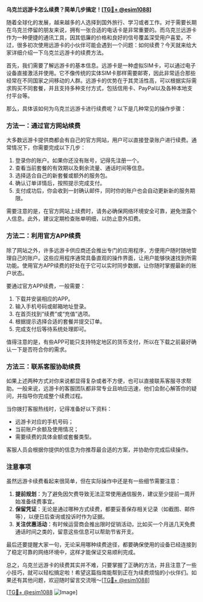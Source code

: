 **乌克兰远游卡怎么续费？简单几步搞定！[[TG💪+ @esim1088](https://t.me/s/esim1088)]**

随着全球化的发展，越来越多的人选择到国外旅行、学习或者工作。对于需要长期在乌克兰停留的朋友来说，拥有一张合适的电话卡是非常重要的。而乌克兰远游卡作为一种便捷的通讯工具，因其低廉的价格和良好的信号覆盖深受用户喜爱。不过，很多初次使用远游卡的小伙伴可能会遇到一个问题：如何续费？今天就来给大家详细介绍一下乌克兰远游卡的续费方法。

首先，我们需要了解远游卡的基本信息。远游卡是一种虚拟SIM卡，可以通过电子设备直接激活并使用。它不像传统的实体SIM卡那样需要邮寄，因此非常适合那些经常在不同国家之间移动的人群。远游卡的优势在于其灵活性高，可以根据实际需求购买不同套餐，并且支持多种支付方式，包括信用卡、PayPal以及各种本地支付平台等。

那么，具体该如何为乌克兰远游卡进行续费呢？以下是几种常见的操作步骤：

### 方法一：通过官方网站续费

大多数远游卡提供商都会有自己的官方网站，用户可以直接登录账户进行续费。通常情况下，你需要完成以下几步：

1. 登录你的账户。如果你还没有账号，记得先注册一个。
2. 查看当前套餐的有效期以及剩余流量、通话时间等信息。
3. 选择适合自己的新套餐或额外的服务包。
4. 确认订单详情后，按照提示完成支付。
5. 支付成功后，你会收到一封确认邮件，同时你的账户也会自动更新新的服务期限。

需要注意的是，在官方网站上续费时，请务必确保网络环境安全可靠，避免泄露个人信息。此外，建议定期检查账单明细，以防止意外扣费。

### 方法二：利用官方APP续费

除了网站之外，许多远游卡供应商还会推出专门的应用程序，方便用户随时随地管理自己的账户。这些应用程序通常具备直观的操作界面，让用户能够快速找到所需功能。使用官方APP续费的好处在于它可以实时同步数据，让你随时掌握最新的账户状态。

要通过官方APP续费，一般需要：

1. 下载并安装相应的APP。
2. 输入手机号码或邮箱地址登录。
3. 在首页找到“续费”或“充值”选项。
4. 根据提示选择合适的套餐并提交订单。
5. 完成支付后等待系统处理即可。

值得注意的是，有些APP可能只支持特定地区的货币支付，所以在下载之前最好确认一下是否符合你的需求。

### 方法三：联系客服协助续费

如果上述两种方式对你来说都显得复杂或者不方便，也可以直接联系客服寻求帮助。一般来说，远游卡的客服团队都非常专业且响应迅速，他们会耐心解答你的疑问，并指导你完成整个续费过程。

当你拨打客服热线时，记得准备好以下资料：
- 远游卡对应的手机号码；
- 当前账户余额及使用情况；
- 需要续费的具体金额或套餐类型。

客服人员会根据你提供的信息为你推荐最合适的方案，并协助你完成后续操作。

### 注意事项

虽然远游卡续费看起来很简单，但在实际操作中还是有一些细节需要注意：

1. **提前规划**：为了避免因欠费导致无法正常使用通信服务，建议至少提前一周开始准备续费事宜。
2. **保留凭证**：无论是通过哪种方式续费，都要妥善保存相关记录（如截图、邮件等），以便日后查询或投诉时作为证据。
3. **关注优惠活动**：有时候运营商会推出限时促销活动，比如买一个月送几天免费通话时间之类的，留意这些信息可以帮助节省开支。

最后还要提醒大家一句，无论采用哪种续费途径，都要确保使用的设备已经连接到了稳定可靠的网络环境中，这样才能保证交易顺利完成。

总之，乌克兰远游卡的续费其实并不难，只要掌握了正确的方法，并且注意了一些小技巧，就可以轻松搞定啦！希望这篇指南能帮到正在为续费烦恼的小伙伴们。如果还有其他问题，欢迎随时留言交流哦～[[TG💪+ @esim1088](https://t.me/s/esim1088)]

[[TG💪+ @esim1088](https://t.me/s/esim1088) ![Image](https://i.postimg.cc/4NQfJmqS/Snipaste-2025-05-13-00-14-12.png)]